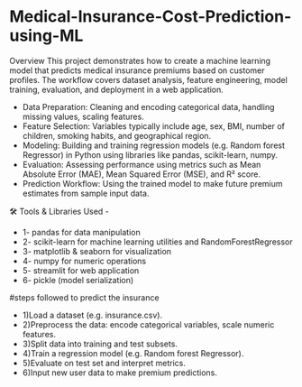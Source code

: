 # Medical-Insurance-Cost-Prediction-using-ML

Overview
This project demonstrates how to create a machine learning model that predicts medical insurance premiums based on customer profiles. The workflow covers dataset analysis, feature engineering, model training, evaluation, and deployment in a web application.


* Data Preparation: Cleaning and encoding categorical data, handling missing values, scaling features.
* Feature Selection: Variables typically include age, sex, BMI, number of children, smoking habits, and geographical region.
* Modeling: Building and training regression models (e.g.  Random forest Regressor) in Python using libraries like pandas, scikit-learn, numpy.
* Evaluation: Assessing performance using metrics such as Mean Absolute Error (MAE), Mean Squared Error (MSE), and R² score.
* Prediction Workflow: Using the trained model to make future premium estimates from sample input data.

🛠️ Tools & Libraries Used -
* 1- pandas for data manipulation
* 2- scikit-learn for machine learning utilities and RandomForestRegressor
* 3- matplotlib & seaborn for visualization 
* 4- numpy for numeric operations
* 5- streamlit for web application 
* 6- pickle (model serialization)


#steps followed to predict the insurance 
* 1)Load a dataset (e.g. insurance.csv).
* 2)Preprocess the data: encode categorical variables, scale numeric features.
* 3)Split data into training and test subsets.
* 4)Train a regression model (e.g. Random forest Regressor).
* 5)Evaluate on test set and interpret metrics.
* 6)Input new user data to make premium predictions.
